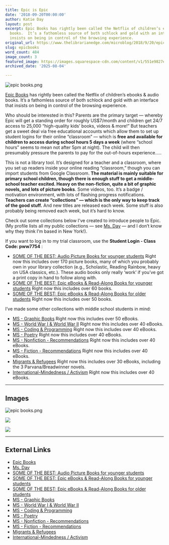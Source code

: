 ```yaml
---
title: Epic is Epic
date: '2018-09-20T00:00:00'
author: Katie Day
layout: post
excerpt: Epic Books has rightly been called the Netflix of children’s ebooks & audio
  books.  It’s a fathomless source of both schlock and gold with an interface that
  insists on being in control of the browsing experience.
original_url: https://www.thelibrarianedge.com/microblog/2018/9/20/epicbooks
slug: epicbooks
word_count: 484
image_count: 3
featured_image: https://images.squarespace-cdn.com/content/v1/551e9827e4b0a00742213303/1537636886400-VCJWD13MXX6SKTAN9756/epic+books.png
archived_date: '2025-08-04'

---
```


![epic books.png](https://images.squarespace-cdn.com/content/v1/551e9827e4b0a00742213303/1537636886400-VCJWD13MXX6SKTAN9756/epic+books.png)

[Epic Books](https://www.getepic.com/) has rightly been called the Netflix of children’s ebooks & audio books. It’s a fathomless source of both schlock and gold with an interface that insists on being in control of the browsing experience.

Who should be interested in this? Parents are the primary target — whereby Epic will get a standing order for roughly US$7/month and children get 24/7 access to 25,000 “high-quality kids’ books, videos & more\!” But teachers get a sweet deal via free educational accounts which allow them to set up student logins for their online “classroom” — which is **free and available for children to access during school hours 5 days a week** \(where “school hours” seems to mean not after 5pm at night\). The child will then presumably pressure the parents to pay for the out-of-hours experience…..

This is not a library tool. It’s designed for a teacher and a classroom, where you set up readers inside your online reading “classroom,” though you can import students from Google Classroom. **The material is mainly suitable for primary school children, though there is enough stuff to get a middle-school teacher excited. Heavy on the non-fiction, quite a bit of graphic novels, and lots of picture books**. Some videos, too. It’s a badge / motivation environment, with lots of flashing progress notifications.
**Teachers can create “collections” — which is the only way to keep track of the good stuff.** And new titles are released each week. Some stuff is also probably being removed each week, but it’s hard to know.

Check out some collections below I’ve created to introduce people to Epic. \(My profile lists all my public collections — see [Ms. Day](https://www.getepic.com/educator/23028730232/ms-day) — and I don’t know why they think I’m based in New York\!\).

If you want to log in to my trial classroom, use the **Student Login - Class Code: pww7754** :
  * [SOME OF THE BEST: Audio Picture Books for younger students](https://www.getepic.com/collection/1468870/some-of-the-best-audio-picture-books-for-younger-kids)
Right now this includes over 170 picture books, many of which you probably own in your library collection \(e.g., Scholastic, Reading Rainbow, heavy on USA classics, etc.\). These audio books only really ‘work’ if you’ve got a print copy in hand to follow along with.
  * [SOME OF THE BEST: Epic eBooks & Read-Along Books for younger students](https://www.getepic.com/collection/1464648/some-of-the-best-epic-ebooks-read-along-books-younger-students)
Right now this includes over 60 books.
  * [SOME OF THE BEST: Epic eBooks & Read-Along Books for older students](https://www.getepic.com/collection/1460919/some-of-the-best-ebooks-read-along-books-older-students)
Right now this includes over 50 books.

I’ve made some other collections with middle school students in mind:
  * [MS - Graphic Books](https://www.getepic.com/collection/1441653/ms-graphic-books)
Right now this includes over 50 eBooks.
  * [MS - World War I & World War II](https://www.getepic.com/collection/1441514/ms-world-war-i-ii)
Right now this includes over 40 eBooks.
  * [MS - Coding & Programming](https://www.getepic.com/collection/743044/ms-coding-and-programming)
Right now this includes over 40 eBooks.
  * [MS - Poetry](https://www.getepic.com/collection/742996/ms-poetry)
Right now this includes over 40 eBooks.
  * [MS - Nonfiction - Recommendations](https://www.getepic.com/collection/738907/ms-nonfiction-recommendations)
Right now this includes over 40 eBooks.
  * [MS - Fiction - Recommendations](https://www.getepic.com/collection/738897/ms-fiction-recommendations)
Right now this includes over 40 eBooks.
  * [Migrants & Refugees](https://www.getepic.com/collection/1461055/migrants-refugees)
Right now this includes over 30 eBooks, including the 3 Parvana/Breadwinner novels.
  * [International-Mindedness / Activism](https://www.getepic.com/collection/1461060/international-mindedness-activism)
Right now this includes over 40 eBooks.

---

## Images

![epic books.png](https://images.squarespace-cdn.com/content/v1/551e9827e4b0a00742213303/1537636886400-VCJWD13MXX6SKTAN9756/epic+books.png)

![](https://assets.squarespace.com/universal/images-v6/default-avatar.png)

![](https://assets.squarespace.com/universal/images-v6/default-avatar.png)



---

## External Links

- [Epic Books](https://www.getepic.com/)
- [Ms. Day](https://www.getepic.com/educator/23028730232/ms-day)
- [SOME OF THE BEST: Audio Picture Books for younger students](https://www.getepic.com/collection/1468870/some-of-the-best-audio-picture-books-for-younger-kids)
- [SOME OF THE BEST: Epic eBooks & Read-Along Books for younger students](https://www.getepic.com/collection/1464648/some-of-the-best-epic-ebooks-read-along-books-younger-students)
- [SOME OF THE BEST: Epic eBooks & Read-Along Books for older students](https://www.getepic.com/collection/1460919/some-of-the-best-ebooks-read-along-books-older-students)
- [MS - Graphic Books](https://www.getepic.com/collection/1441653/ms-graphic-books)
- [MS - World War I & World War II](https://www.getepic.com/collection/1441514/ms-world-war-i-ii)
- [MS - Coding & Programming](https://www.getepic.com/collection/743044/ms-coding-and-programming)
- [MS - Poetry](https://www.getepic.com/collection/742996/ms-poetry)
- [MS - Nonfiction - Recommendations](https://www.getepic.com/collection/738907/ms-nonfiction-recommendations)
- [MS - Fiction - Recommendations](https://www.getepic.com/collection/738897/ms-fiction-recommendations)
- [Migrants & Refugees](https://www.getepic.com/collection/1461055/migrants-refugees)
- [International-Mindedness / Activism](https://www.getepic.com/collection/1461060/international-mindedness-activism)
